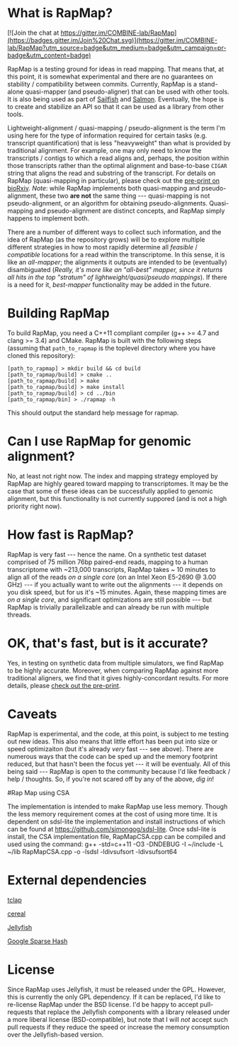 # What is RapMap?

[![Join the chat at https://gitter.im/COMBINE-lab/RapMap](https://badges.gitter.im/Join%20Chat.svg)](https://gitter.im/COMBINE-lab/RapMap?utm_source=badge&utm_medium=badge&utm_campaign=pr-badge&utm_content=badge)

RapMap is a testing ground for ideas in read mapping.  That means that, at this point, it is somewhat experimental and there are no guarantees on stability / compatibility between commits.  Currently, RapMap is a stand-alone quasi-mapper (and pseudo-aligner) that can be used with other tools.  It is also being used as part of [Sailfish](https://github.com/kingsfordgroup/sailfish) and [Salmon](https://github.com/COMBINE-lab/salmon).  Eventually, the hope is to create and stabilize an API so that it can be used as a library from other tools.

Lightweight-alignment / quasi-mapping / pseudo-alignment is the term I'm using here for the type of information required for certain tasks (e.g. transcript quantification) that is less "heavyweight" than what is provided by traditional alignment. For example, one may only need to know the transcripts / contigs to which a read aligns and, perhaps, the position within those transcripts rather than the optimal alignment and base-to-base `CIGAR` string that aligns the read and substring of the transcript.  For details on RapMap (quasi-mapping in particular), please check out the [pre-print on bioRxiv](http://biorxiv.org/content/early/2015/10/28/029652).  *Note*: while RapMap implements both quasi-mapping and pseudo-alignment, these two **are not** the same thing --- quasi-mapping is not pseudo-alignment, or an algorithm for obtaining pseudo-alignments.  Quasi-mapping and pseudo-alignment are distinct concepts, and RapMap simply happens to implement both. 

There are a number of different ways to collect such information, and the idea of RapMap (as the repository grows) will be to explore multiple different strategies in how to most rapidly determine all *feasible* / *compatible* locations for a read within the transcriptome.  In this sense, it is like an *all-mapper*; the alignments it outputs are intended to be (eventually) disambiguated (*Really, it's more like an "all-best" mapper, since it returns all hits in the top "stratum" of lightweight/quasi/pseudo mappings*).  If there is a need for it, *best-mapper* functionality may be added in the future.

# Building RapMap

To build RapMap, you need a C++11 compliant compiler (g++ >= 4.7 and clang >= 3.4) and CMake.  RapMap is built with the following steps (assuming that `path_to_rapmap` is the toplevel directory where you have cloned this repository):

```
[path_to_rapmap] > mkdir build && cd build
[path_to_rapmap/build] > cmake ..
[path_to_rapmap/build] > make
[path_to_rapmap/build] > make install
[path_to_rapmap/build] > cd ../bin
[path_to_rapmap/bin] > ./rapmap -h
```
This should output the standard help message for rapmap.

# Can I use RapMap for genomic alignment?

No, at least not right now.  The index and mapping strategy employed by RapMap are highly geared toward mapping to transcriptomes.  It may be the case that some of these ideas can be successfully applied to genomic alignment, but 
this functionality is not currently suppored (and is not a high priority right now).

# How fast is RapMap?

RapMap is very fast --- hence the name.  On a synthetic test dataset comprised of  75 million 76bp paired-end reads, mapping to a human transcriptome with ~213,000 transcripts, RapMap takes ~ 10 minutes to align all of the reads *on a single core* (on an Intel Xeon E5-2690 @ 3.00 GHz) --- if you actually want to write out the alignments --- it depends on you disk speed, but for us it's ~15 minutes. Again, these mapping times are *on a single core*, and significant optimizations are still possible --- but RapMap is trivially parallelizable and can already be run with multiple threads.

# OK, that's fast, but is it accurate?

Yes, in testing on synthetic data from multiple simulators, we find RapMap to be highly accurate.  Moreover, when comparing RapMap against more traditional aligners, we find that it gives highly-concordant results.  For more details, please [check out the pre-print](http://biorxiv.org/content/early/2015/10/28/029652).

# Caveats

RapMap is experimental, and the code, at this point, is subject to me testing out new ideas. This also means that little effort has been put into size or speed optimizaiton (but it's already *very* fast --- see above).  There are numerous ways that the code can be sped up and the memory footprint reduced, but that hasn't been the focus yet --- it will be eventualy.  All of this being said --- RapMap is open to the community because I'd like feedback / help / thoughts.  So, if you're not scared off by any of the above, *dig in*!

#Rap Map using CSA

The implementation is intended to make RapMap use less memory. Though the less memory requirement comes at the cost of using more time.
It is dependent on sdsl-lite the implementation and install instructions of which can be found at https://github.com/simongog/sdsl-lite.
Once sdsl-lite is install, the CSA implementation file, RapMapCSA.cpp can be compiled and used using the command:
g++ -std=c++11 -O3 -DNDEBUG -I ~/include -L ~/lib RapMapCSA.cpp -o <object-file-name> -lsdsl -ldivsufsort -ldivsufsort64

# External dependencies

[tclap](http://tclap.sourceforge.net/)

[cereal](https://github.com/USCiLab/cereal)

[Jellyfish](https://github.com/gmarcais/Jellyfish)

[Google Sparse Hash](https://github.com/sparsehash/sparsehash)

# License 

Since RapMap uses Jellyfish, it must be released under the GPL.  However, this is currently the only GPL dependency.  If it can be replaced, I'd like to re-license RapMap under the BSD license.  I'd be happy to accept pull-requests that replace the Jellyfish components with a library released under a more liberal license (BSD-compatible), but note that I will *not* accept such pull requests if they reduce the speed or increase the memory consumption over the Jellyfish-based version.
